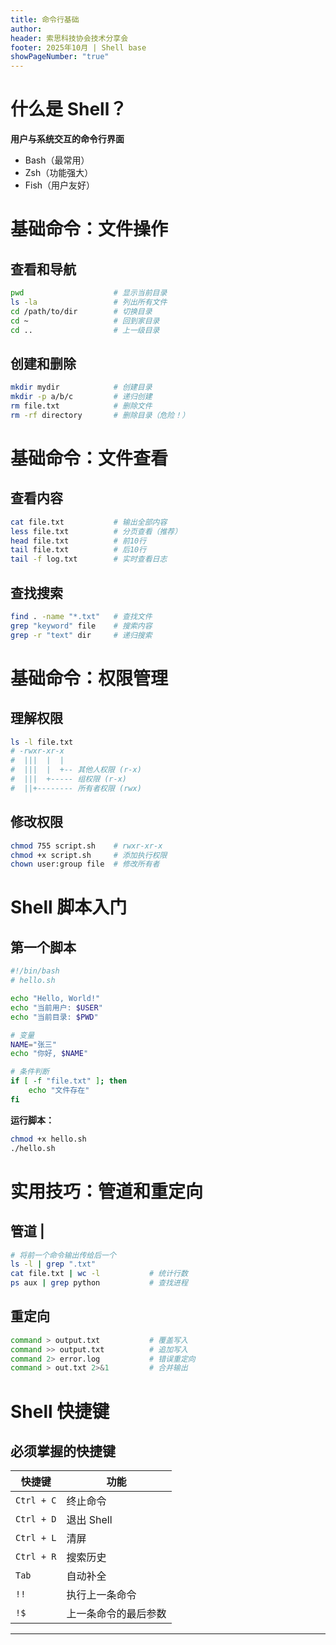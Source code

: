 ```yaml
---
title: 命令行基础
author:
header: 索思科技协会技术分享会
footer: 2025年10月 | Shell base
showPageNumber: "true"
---
```



# 什么是 Shell？

**用户与系统交互的命令行界面**

- Bash（最常用）
- Zsh（功能强大）
- Fish（用户友好）

# 基础命令：文件操作

## 查看和导航

```bash
pwd                    # 显示当前目录
ls -la                 # 列出所有文件
cd /path/to/dir        # 切换目录
cd ~                   # 回到家目录
cd ..                  # 上一级目录
```

## 创建和删除

```bash
mkdir mydir            # 创建目录
mkdir -p a/b/c         # 递归创建
rm file.txt            # 删除文件
rm -rf directory       # 删除目录（危险！）
```

# 基础命令：文件查看

## 查看内容

```bash
cat file.txt           # 输出全部内容
less file.txt          # 分页查看（推荐）
head file.txt          # 前10行
tail file.txt          # 后10行
tail -f log.txt        # 实时查看日志
```

## 查找搜索

```bash
find . -name "*.txt"   # 查找文件
grep "keyword" file    # 搜索内容
grep -r "text" dir     # 递归搜索
```

# 基础命令：权限管理

## 理解权限

```bash
ls -l file.txt
# -rwxr-xr-x
#  |||  |  |
#  |||  |  +-- 其他人权限 (r-x)
#  |||  +----- 组权限 (r-x)
#  ||+-------- 所有者权限 (rwx)
```

## 修改权限

```bash
chmod 755 script.sh    # rwxr-xr-x
chmod +x script.sh     # 添加执行权限
chown user:group file  # 修改所有者
```

# Shell 脚本入门

## 第一个脚本

```bash
#!/bin/bash
# hello.sh

echo "Hello, World!"
echo "当前用户: $USER"
echo "当前目录: $PWD"

# 变量
NAME="张三"
echo "你好, $NAME"

# 条件判断
if [ -f "file.txt" ]; then
    echo "文件存在"
fi
```

**运行脚本：**
```bash
chmod +x hello.sh
./hello.sh
```

# 实用技巧：管道和重定向

## 管道 |

```bash
# 将前一个命令输出传给后一个
ls -l | grep ".txt"
cat file.txt | wc -l           # 统计行数
ps aux | grep python           # 查找进程
```

## 重定向

```bash
command > output.txt           # 覆盖写入
command >> output.txt          # 追加写入
command 2> error.log           # 错误重定向
command > out.txt 2>&1         # 合并输出
```

# Shell 快捷键

## 必须掌握的快捷键

| 快捷键 | 功能 |
|--------|------|
| `Ctrl + C` | 终止命令 |
| `Ctrl + D` | 退出 Shell |
| `Ctrl + L` | 清屏 |
| `Ctrl + R` | 搜索历史 |
| `Tab` | 自动补全 |
| `!!` | 执行上一条命令 |
| `!$` | 上一条命令的最后参数 |

---